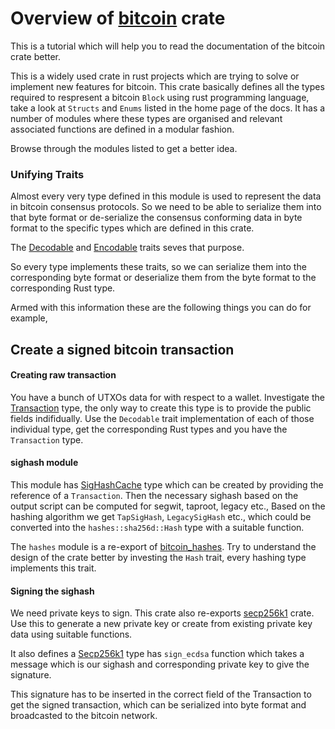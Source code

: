 # Overview of [bitcoin](https://docs.rs/bitcoin/latest/bitcoin/) crate

This is a tutorial which will help you to read the documentation of the bitcoin crate better.

This is a widely used crate in rust projects which are trying to solve or implement new features
for bitcoin. This crate basically defines all the types required to respresent a bitcoin `Block` using
rust programming language, take a look at `Structs` and `Enums` listed in the home page of the docs.
It has a number of modules where these types are organised and relevant associated functions are defined
in a modular fashion.

Browse through the modules listed to get a better idea.

### Unifying Traits

Almost every very type defined in this module is used to represent the data in bitcoin consensus protocols.
So we need to be able to serialize them into that byte format or de-serialize the consensus conforming
data in byte format to the specific types which are defined in this crate.

The [Decodable](https://docs.rs/bitcoin/latest/bitcoin/consensus/trait.Decodable.html) and [Encodable](https://docs.rs/bitcoin/latest/bitcoin/consensus/trait.Encodable.html) traits seves that purpose.

So every type implements these traits, so we can serialize them into the corresponding byte format
or deserialize them from the byte format to the corresponding Rust type.

Armed with this information these are the following things you can do for example,

## Create a signed bitcoin transaction

#### Creating raw transaction

You have a bunch of UTXOs data for with respect to a wallet.
Investigate the [Transaction](https://docs.rs/bitcoin/latest/bitcoin/struct.Transaction.html) type, the only way to create this type is to provide the public fields indifidually.
Use the `Decodable` trait implementation of each of those individual type, get the corresponding Rust types
and you have the `Transaction` type.

#### sighash module

This module has [SigHashCache](https://docs.rs/bitcoin/latest/bitcoin/sighash/struct.SighashCache.html) type which can be created by providing the reference of a `Transaction`.
Then the necessary sighash based on the output script can be computed for segwit, taproot, legacy etc.,
Based on the hashing algorithm we get `TapSigHash`, `LegacySigHash` etc., which could be converted into
the `hashes::sha256d::Hash` type with a suitable function.

The `hashes` module is a re-export of [bitcoin_hashes]((https://docs.rs/bitcoin_hashes/0.14.0/bitcoin_hashes/sha256d/struct.Hash.html)).
Try to understand the design of the crate better by investing the `Hash` trait, every hashing type
implements this trait.

#### Signing the sighash

We need private keys to sign. This crate also re-exports [secp256k1](https://docs.rs/secp256k1/0.29.0/secp256k1/index.html) crate.
Use this to generate a new private key or create from existing private key data using suitable functions.

It also defines a [Secp256k1](https://docs.rs/secp256k1/0.29.0/secp256k1/struct.Secp256k1.html) type
has `sign_ecdsa` function which takes a message which is our sighash and corresponding private key
to give the signature.

This signature has to be inserted in the correct field of the Transaction to get the signed transaction,
which can be serialized into byte format and broadcasted to the bitcoin network.
